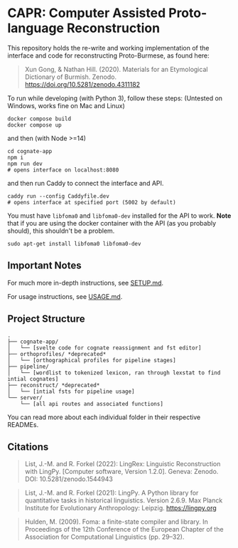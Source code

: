 # CAPR: Computer Assisted Proto-language Reconstruction

This repository holds the re-write and working implementation of the interface and code for reconstructing Proto-Burmese, as found here:

> Xun Gong, & Nathan Hill. (2020). Materials for an Etymological Dictionary of Burmish. Zenodo. https://doi.org/10.5281/zenodo.4311182

To run while developing (with Python 3), follow these steps:
(Untested on Windows, works fine on Mac and Linux)

```
docker compose build
docker compose up
```

and then (with Node >=14)
```
cd cognate-app
npm i
npm run dev
# opens interface on localhost:8080
```

and then run Caddy to connect the interface and API.
```
caddy run --config Caddyfile.dev
# opens interface at specified port (5002 by default)
```

You must have `libfoma0` and `libfoma0-dev` installed for the API to work. **Note** that if you are using the docker container with the API (as you probably should), this shouldn't be a problem.
```
sudo apt-get install libfoma0 libfoma0-dev
```

## Important Notes

For much more in-depth instructions, see [SETUP.md](https://github.com/knightss27/capr/blob/update/SETUP.md).

For usage instructions, see [USAGE.md](https://github.com/knightss27/capr/blob/update/USAGE.md).

## Project Structure
```
.
├── cognate-app/
│   └── [svelte code for cognate reassignment and fst editor]
├── orthoprofiles/ *deprecated*
│   └── [orthographical profiles for pipeline stages]
├── pipeline/
│   └── [wordlist to tokenized lexicon, ran through lexstat to find intial cognates]
├── reconstruct/ *deprecated*
│   └── [intial fsts for pipeline usage]
└── server/
    └── [all api routes and associated functions]
```

You can read more about each individual folder in their respective READMEs.

## Citations

> List, J.-M. and R. Forkel (2022): LingRex: Linguistic Reconstruction with LingPy. [Computer software, Version 1.2.0]. Geneva: Zenodo. DOI: 10.5281/zenodo.1544943


> List, J.-M. and R. Forkel (2021): LingPy. A Python library for quantitative tasks in historical linguistics. Version 2.6.9. Max Planck Institute for Evolutionary Anthropology: Leipzig. https://lingpy.org


> Hulden, M. (2009). Foma: a finite-state compiler and library. In Proceedings of the 12th Conference of the European Chapter of the Association for Computational Linguistics (pp. 29–32).
